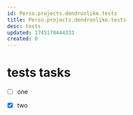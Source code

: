 ```yaml
---
id: Perso.projects.dendronlike.tests
title: Perso.projects.dendronlike.tests
desc: tests
updated: 1745170444333
created: 0
---
```

# tests tasks

* [ ] one
* [x] two

